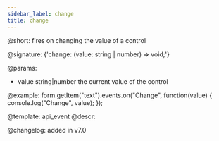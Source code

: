 ```yaml
---
sidebar_label: change
title: change
---          
```


@short: fires on changing the value of a control

@signature: {'change: (value: string | number) => void;'}
 
@params:
- value     string|number     the current value of the control


@example:
form.getItem("text").events.on("Change", function(value) {
    console.log("Change", value);
});


@template: api_event
@descr:

@changelog: added in v7.0
